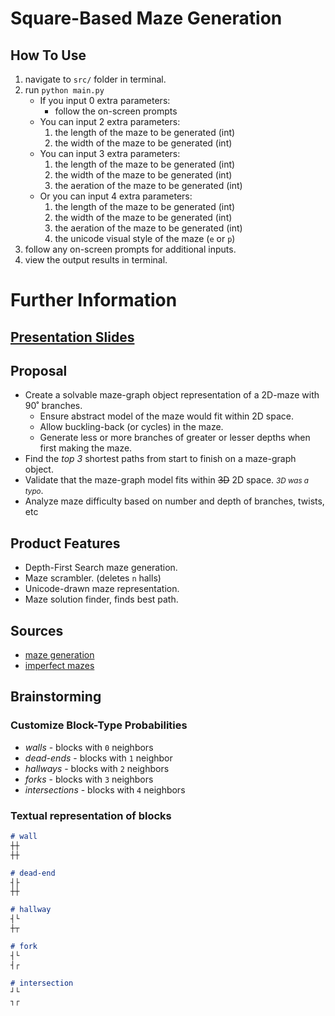 # Square-Based Maze Generation
## How To Use
1. navigate to `src/` folder in terminal.
1. run `python main.py`
    - If you input 0 extra parameters:
        - follow the on-screen prompts
    - You can input 2 extra parameters:
        1. the length of the maze to be generated (int)
        1. the width of the maze to be generated (int)
    - You can input 3 extra parameters:
        1. the length of the maze to be generated (int)
        1. the width of the maze to be generated (int)
        1. the aeration of the maze to be generated (int)
    - Or you can input 4 extra parameters:
        1. the length of the maze to be generated (int)
        1. the width of the maze to be generated (int)
        1. the aeration of the maze to be generated (int)
        1. the unicode visual style of the maze (`e` or `p`)
1. follow any on-screen prompts for additional inputs.
1. view the output results in terminal.

# Further Information
## [Presentation Slides](https://docs.google.com/presentation/d/1J7tgyFyMymNs60c_-nkp1iJ_B9I-l3WTMHfsbggwCaw/edit?usp=sharing)
## Proposal
- Create a solvable maze-graph object representation of a 2D-maze with 90˚ branches.
    - Ensure abstract model of the maze would fit within 2D space.
    - Allow buckling-back (or cycles) in the maze.
    - Generate less or more branches of greater or lesser depths when first making the maze.
- Find the *top 3* shortest paths from start to finish on a maze-graph object.
- Validate that the maze-graph model fits within ~~3D~~ 2D space. <small>*3D was a typo*</small>.
- Analyze maze difficulty based on number and depth of branches, twists, etc

## Product Features
- Depth-First Search maze generation.
- Maze scrambler. (deletes `n` halls)
- Unicode-drawn maze representation.
- Maze solution finder, finds best path.

## Sources

- [maze generation](http://weblog.jamisbuck.org/2011/2/7/maze-generation-algorithm-recap)
- [imperfect mazes](https://gamedev.stackexchange.com/questions/75623/non-perfect-maze-generation-algorithm)

## Brainstorming

### Customize Block-Type Probabilities
- *walls* - blocks with `0` neighbors
- *dead-ends* - blocks with `1` neighbor
- *hallways* - blocks with `2` neighbors
- *forks* - blocks with `3` neighbors
- *intersections* -  blocks with `4` neighbors

### Textual representation of blocks

```md
# wall
┼┼
┼┼

# dead-end
┤├
┼┼

# hallway
┤└
┼┬

# fork
┤└
┤┌

# intersection
┘└
┐┌

```
